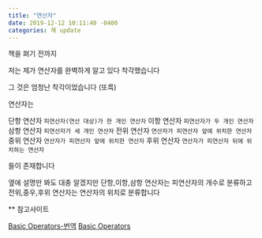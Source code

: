 ```yaml
---
title: "연산자"
date: 2019-12-12 10:11:40 -0400
categories: 졔 update
---
```



책을 펴기 전까지 

저는 제가 연산자를 완벽하게 알고 있다 착각했습니다 

그 것은 엄청난 착각이었습니다 (또륵)


연산자는

단항 연산자 `피연산자(연산 대상)가 한 개인 연산자`
이항 연산자 `피연산자가 두 개인 연산자`
삼항 연산자 `피연산자가 세 개인 연산자`
전위 연산자 `연산자가 피연산자 앞에 위치한 연산자`
중위 연산자 `연산자가 피연산자 앞에 위치한 연산자`
후위 연산자 `연산자가 피연산자 뒤에 위치하는 연산자`

들이 존재합니다 

옆에 설명만 봐도 대충 알겠지만
단항,이항,삼항 연산자는 피연산자의 개수로 분류하고
전위,중우,후위 연산자는 연산자의 위치로 분류합니다 



** 참고사이트

[Basic Operators-번역](https://jusung.gitbook.io/the-swift-language-guide/language-guide/02-basic-operators)
[Basic Operators](https://docs.swift.org/swift-book/LanguageGuide/BasicOperators.html)
